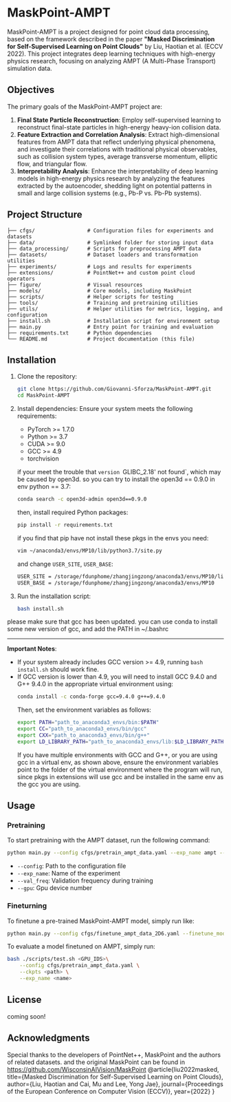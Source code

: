 # MaskPoint-AMPT

MaskPoint-AMPT is a project designed for point cloud data processing, based on the framework described in the paper **"Masked Discrimination for Self-Supervised Learning on Point Clouds"** by Liu, Haotian et al. (ECCV 2022). This project integrates deep learning techniques with high-energy physics research, focusing on analyzing AMPT (A Multi-Phase Transport) simulation data.

## Objectives

The primary goals of the MaskPoint-AMPT project are:

1. **Final State Particle Reconstruction**: Employ self-supervised learning to reconstruct final-state particles in high-energy heavy-ion collision data.
2. **Feature Extraction and Correlation Analysis**: Extract high-dimensional features from AMPT data that reflect underlying physical phenomena, and investigate their correlations with traditional physical observables, such as collision system types, average transverse momentum, elliptic flow, and triangular flow.
3. **Interpretability Analysis**: Enhance the interpretability of deep learning models in high-energy physics research by analyzing the features extracted by the autoencoder, shedding light on potential patterns in small and large collision systems (e.g., Pb-P vs. Pb-Pb systems).

## Project Structure

```
├── cfgs/                 # Configuration files for experiments and datasets
├── data/                 # Symlinked folder for storing input data
├── data_processing/      # Scripts for preprocessing AMPT data
├── datasets/             # Dataset loaders and transformation utilities
├── experiments/          # Logs and results for experiments
├── extensions/           # PointNet++ and custom point cloud operators
├── figure/               # Visual resources
├── models/               # Core models, including MaskPoint
├── scripts/              # Helper scripts for testing
├── tools/                # Training and pretraining utilities
├── utils/                # Helper utilities for metrics, logging, and configuration
├── install.sh            # Installation script for environment setup
├── main.py               # Entry point for training and evaluation
├── requirements.txt      # Python dependencies
└── README.md             # Project documentation (this file)
```

## Installation

1. Clone the repository:
   ```bash
   git clone https://github.com/Giovanni-Sforza/MaskPoint-AMPT.git
   cd MaskPoint-AMPT
   ```

2. Install dependencies:
   Ensure your system meets the following requirements:
   - PyTorch >= 1.7.0
   - Python >= 3.7
   - CUDA >= 9.0
   - GCC >= 4.9
   - torchvision

   if your meet the trouble that `version `GLIBC_2.18' not found`, which may be caused by open3d. so you can try to install the open3d == 0.9.0 in env python == 3.7:
   ```bash
   conda search -c open3d-admin open3d==0.9.0
   ```

   then, install required Python packages:
   ```bash
   pip install -r requirements.txt
   ```

   if you find that pip have not install these pkgs in the envs you need:
   ```bash
   vim ~/anaconda3/envs/MP10/lib/python3.7/site.py
   ```

   and change `USER_SITE`, `USER_BASE`:
   ```bash
   USER_SITE = /storage/fdunphome/zhangjingzong/anaconda3/envs/MP10/lib/python3.7/site-packages
   USER_BASE = /storage/fdunphome/zhangjingzong/anaconda3/envs/MP10
   ```

3. Run the installation script:
   ```bash
   bash install.sh
   ```
please make sure that gcc has been updated. you can use conda to install some new version of gcc, and add the PATH in ~/.bashrc

---
**Important Notes**:
   - If your system already includes GCC version >= 4.9, running `bash install.sh` should work fine.
   - If GCC version is lower than 4.9, you will need to install GCC 9.4.0 and G++ 9.4.0 in the appropriate virtual environment using:
     ```bash
     conda install -c conda-forge gcc=9.4.0 g++=9.4.0
     ```
     Then, set the environment variables as follows:
     ```bash
     export PATH="path_to_anaconda3_envs/bin:$PATH"
     export CC="path_to_anaconda3_envs/bin/gcc"
     export CXX="path_to_anaconda3_envs/bin/g++"
     export LD_LIBRARY_PATH="path_to_anaconda3_envs/lib:$LD_LIBRARY_PATH"
     ```
     If you have multiple environments with GCC and G++, or you are using gcc in a virtual env, as shown above, ensure the environment variables point to the folder of the virtual environment where the program will run, since pkgs in extensions will use gcc and be installed in the same env as the gcc you are using. 


## Usage

### Pretraining
To start pretraining with the AMPT dataset, run the following command:
```bash
python main.py --config cfgs/pretrain_ampt_data.yaml --exp_name ampt --val_freq 10 --gpu 0
```

- `--config`: Path to the configuration file
- `--exp_name`: Name of the experiment
- `--val_freq`: Validation frequency during training
- `--gpu`: Gpu device number
### Fineturning

To finetune a pre-trained MaskPoint-AMPT model, simply run like:
```bash
python main.py --config cfgs/finetune_ampt_data_2D6.yaml --finetune_model --ckpts experiments/pretrain_ampt_data_2D6/ampt_2D6/ckpt-last.pth --exp_name ampt_data_2D6 --gpu 0
```

To evaluate a model finetuned on AMPT, simply run:
```bash
bash ./scripts/test.sh <GPU_IDS>\
    --config cfgs/pretrain_ampt_data.yaml \
    --ckpts <path> \
    --exp_name <name>
```

## License
coming soon!

## Acknowledgments
Special thanks to the developers of PointNet++, MaskPoint and the authors of related datasets. and the original MaskPoint can be found in https://github.com/WisconsinAIVision/MaskPoint
@article{liu2022masked,
  title={Masked Discrimination for Self-Supervised Learning on Point Clouds},
  author={Liu, Haotian and Cai, Mu and Lee, Yong Jae},
  journal={Proceedings of the European Conference on Computer Vision (ECCV)},
  year={2022}
}
